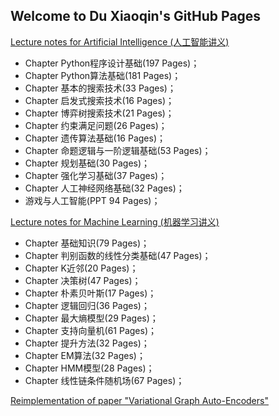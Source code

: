 ## Welcome to Du Xiaoqin's GitHub Pages

<a href="https://github.com/duxiaoqin/Lecture-notes-for-Artificial-Intelligence">Lecture notes for Artificial Intelligence (人工智能讲义)</a>
- Chapter Python程序设计基础(197 Pages)；
- Chapter Python算法基础(181 Pages)；
- Chapter 基本的搜索技术(33 Pages)；
- Chapter 启发式搜索技术(16 Pages)；
- Chapter 博弈树搜索技术(21 Pages)；
- Chapter 约束满足问题(26 Pages)；
- Chapter 遗传算法基础(16 Pages)；
- Chapter 命题逻辑与一阶逻辑基础(53 Pages)；
- Chapter 规划基础(30 Pages)；
- Chapter 强化学习基础(37 Pages)；
- Chapter 人工神经网络基础(32 Pages)；
- 游戏与人工智能(PPT 94 Pages)；

<a href="https://github.com/duxiaoqin/Lecture-notes-for-Machine-Learning">Lecture notes for Machine Learning (机器学习讲义)</a>
- Chapter 基础知识(79 Pages)；
- Chapter 判别函数的线性分类基础(47 Pages)；
- Chapter K近邻(20 Pages)；
- Chapter 决策树(47 Pages)；
- Chapter 朴素贝叶斯(17 Pages)；
- Chapter 逻辑回归(36 Pages)；
- Chapter 最大熵模型(29 Pages)；
- Chapter 支持向量机(61 Pages)；
- Chapter 提升方法(32 Pages)；
- Chapter EM算法(32 Pages)；
- Chapter HMM模型(28 Pages)；
- Chapter 线性链条件随机场(67 Pages)；

<a href="https://github.com/duxiaoqin/VGAE">Reimplementation of paper "Variational Graph Auto-Encoders"</a>
